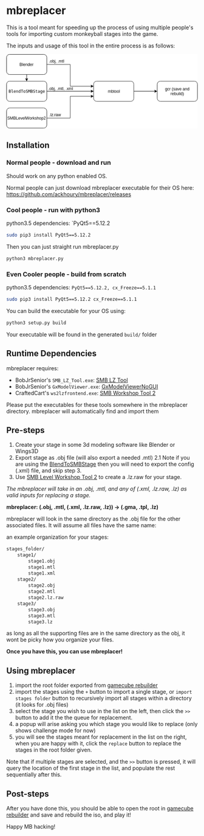 # mbreplacer
This is a tool meant for speeding up the process of using multiple people's tools
for importing custom monkeyball stages into the game.

The inputs and usage of this tool in the entire process is as follows:

![usage_diagram](mbreplacer_diagram.png)

## Installation
### Normal people - download and run
Should work on any python enabled OS. 

Normal people can just download mbreplacer executable for their OS here:
https://github.com/ackhoury/mbreplacer/releases

### Cool people - run with python3
python3.5 dependencies: `PyQt5==5.12.2
```bash
sudo pip3 install PyQt5==5.12.2
```

Then you can just straight run mbreplacer.py
```bash
python3 mbreplacer.py
```

### Even Cooler people - build from scratch
python3.5 dependencies: `PyQt5==5.12.2, cx_Freeze==5.1.1`
```bash
sudo pip3 install PyQt5==5.12.2 cx_Freeze==5.1.1
```
You can build the executable for your OS using:
```bash
python3 setup.py build
```
Your executable will be found in the generated `build/` folder

## Runtime Dependencies
mbreplacer requires:
- BobJrSenior's `SMB_LZ_Tool.exe`: [SMB LZ Tool](https://bobjrsenior.pw/smb/smblztool/SMB_LZ_Tool.zip)
- BobJrSenior's `GxModelViewer.exe`: [GxModelViewerNoGUI](https://bobjrsenior.pw/smb/gxmodelviewer/GxModelViewerNoGUI.zip)
- CraftedCart's `ws2lzfrontend.exe`: [SMB Workshop Tool 2](https://bintray.com/craftedcart/the-workshop/smblevelworkshop2-beta/v1.0.0-beta.1)

Please put the executables for these tools somewhere in the mbreplacer directory. 
mbreplacer will automatically find and import them

## Pre-steps
1. Create your stage in some 3d modeling software like Blender or Wings3D
2. Export stage as .obj file (will also export a needed .mtl)
2.1 Note if you are using the [BlendToSMBStage](https://gitlab.com/CraftedCart/BlendToSMBStage) 
then you will need to export the config (.xml) file, and skip step 3.
3. Use [SMB Level Workshop Tool 2](https://bintray.com/craftedcart/the-workshop/smblevelworkshop2-beta/v1.0.0-beta.1) to create a .lz.raw
for your stage.

_The mbreplacer will take in an .obj, .mtl, and any of (.xml, .lz.raw, .lz) as valid inputs
for replacing a stage._

**mbreplacer: (.obj, .mtl, (.xml, .lz.raw, .lz)) -> (.gma, .tpl, .lz)**

mbreplacer will look in the same directory as the .obj file for the other associated files. It will assume all files have the same name:

an example organization for your stages:
```
stages_folder/
    stage1/
        stage1.obj
        stage1.mtl
        stage1.xml
    stage2/
        stage2.obj
        stage2.mtl
        stage2.lz.raw
    stage3/
        stage3.obj
        stage3.mtl
        stage3.lz
```
as long as all the supporting files are in the same directory as the obj, 
it wont be picky how you organize your files.

**Once you have this, you can use mbreplacer!**

## Using mbreplacer

1. import the root folder exported from [gamecube rebuilder](https://www.romhacking.net/utilities/619/)
2. import the stages using the `+` button to import a single stage, 
or `import stages folder` button to recursively import all stages within a directory (it looks for .obj files)
3. select the stage you wish to use in the list on the left, then click the `>>` button to add it the the queue for replacement.
4. a popup will arise asking you which stage you would like to replace (only shows challenge mode for now)
5. you will see the stages meant for replacement in the list on the right, when you are happy with it, click the `replace` button to
replace the stages in the root folder given.

Note that if multiple stages are selected, and the `>>` button is pressed, it will query the location of
the first stage in the list, and populate the rest sequentially after this.

## Post-steps
After you have done this, you should be able to open the root in [gamecube rebuilder](https://www.romhacking.net/utilities/619/)
and save and rebuild the iso, and play it!

Happy MB hacking!
